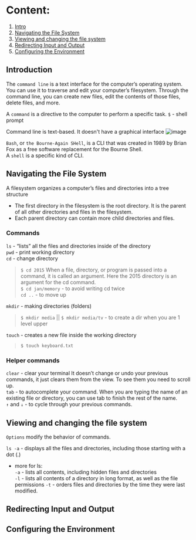 # Content:

1. [Intro](#Introduction)
2. [Navigating the File System](#Navigating-the-File-System)
3. [Viewing and changing the file system](#Viewing-and-changing-the-file-system)
4. [Redirecting Input and Output](#Redirecting-Input-and-Output)
5. [Configuring the Environment](#Configuring-the-Environment)

## Introduction

The `command line` is a text interface for the computer’s operating system. You can use it to traverse and edit your computer’s filesystem. Through the command line, you can create new files, edit the contents of those files, delete files, and more.

 A `command` is a directive to the computer to perform a specific task.
 `$` - shell prompt

Command line is text-based. It doesn't have a graphical interface
![image](https://user-images.githubusercontent.com/55635400/114563579-34c0ef00-9c78-11eb-8834-0948c81f91d7.png)

`Bash`, or `the Bourne-Again SHell`, is a CLI that was created in 1989 by Brian Fox as a free software replacement for the Bourne Shell.  
A `shell` is a specific kind of CLI. 

## Navigating the File System

A filesystem organizes a computer’s files and directories into a tree structure

* The first directory in the filesystem is the root directory. It is the parent of all other directories and files in the filesystem.
* Each parent directory can contain more child directories and files.

### Commands  
`ls` - “lists” all the files and directories inside of the directory  
`pwd` - print working directory  
`cd` - change directory  
> `$ cd 2015` When a file, directory, or program is passed into a command, it is called an argument. Here the 2015 directory is an argument for the cd command.  
> `$ cd jan/memory` - to avoid writing cd twice  
> `cd ..` - to move up

`mkdir` - making directories (folders)
> `$ mkdir media` || `$ mkdir media/tv` - to create a dir when you are 1 level upper

`touch` - creates a new file inside the working directory
> `$ touch keyboard.txt`

### Helper commands
`clear` - clear your terminal It doesn’t change or undo your previous commands, it just clears them from the view. To see them you need to scroll up.  
`tab` - to autocomplete your command. When you are typing the name of an existing file or directory, you can use tab to finish the rest of the name.  
`↑` and `↓` - to cycle through your previous commands.


## Viewing and changing the file system

`Options` modify the behavior of commands.

`ls -a` - displays all the files and directories, including those starting with a dot (.)  

* more for ls:  
`-a` - lists all contents, including hidden files and directories  
`-l` - lists all contents of a directory in long format, as well as the file permissions
`-t` - orders files and directories by the time they were last modified.



## Redirecting Input and Output



## Configuring the Environment
